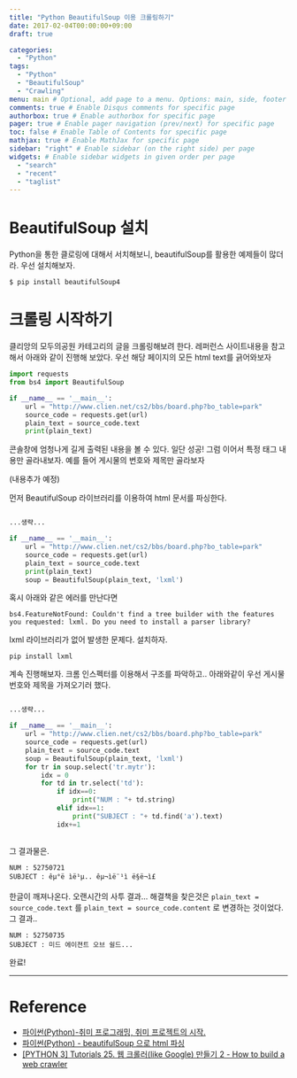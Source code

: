 ```yaml
---
title: "Python BeautifulSoup 이용 크롤링하기"
date: 2017-02-04T00:00:00+09:00
draft: true

categories:
  - "Python"
tags:
  - "Python"
  - "BeautifulSoup"
  - "Crawling"
menu: main # Optional, add page to a menu. Options: main, side, footer
comments: true # Enable Disqus comments for specific page
authorbox: true # Enable authorbox for specific page
pager: true # Enable pager navigation (prev/next) for specific page
toc: false # Enable Table of Contents for specific page
mathjax: true # Enable MathJax for specific page
sidebar: "right" # Enable sidebar (on the right side) per page
widgets: # Enable sidebar widgets in given order per page
  - "search"
  - "recent"
  - "taglist"
---
```


# BeautifulSoup 설치
Python을 통한 클로링에 대해서 서치해보니, beautifulSoup를 활용한 예제들이 많더라. 우선 설치해보자.

```
$ pip install beautifulSoup4
```

# 크롤링 시작하기
클리앙의 모두의공원 카테고리의 글을 크롤링해보려 한다.
레퍼런스 사이트내용을 참고해서 아래와 같이 진행해 보았다.
우선 해당 페이지의 모든 html text를 긁어와보자
```python
import requests
from bs4 import BeautifulSoup

if __name__ == '__main__':
    url = "http://www.clien.net/cs2/bbs/board.php?bo_table=park"
    source_code = requests.get(url)
    plain_text = source_code.text
    print(plain_text)
```

콘솔창에 엄청나게 길게 출력된 내용을 볼 수 있다. 일단 성공!
그럼 이어서 특정 태그 내용만 골라내보자.
예를 들어 게시물의 번호와 제목만 골라보자 

(내용추가 예정)

먼저 BeautifulSoup 라이브러리를 이용하여 html 문서를 파싱한다.
```python

...생략...

if __name__ == '__main__':
    url = "http://www.clien.net/cs2/bbs/board.php?bo_table=park"
    source_code = requests.get(url)
    plain_text = source_code.text
    print(plain_text)
    soup = BeautifulSoup(plain_text, 'lxml')
```

혹시 아래와 같은 에러를 만난다면

```
bs4.FeatureNotFound: Couldn't find a tree builder with the features you requested: lxml. Do you need to install a parser library?
```

lxml 라이브러리가 없어 발생한 문제다. 설치하자.

```
pip install lxml
```

계속 진행해보자.
크롬 인스펙터를 이용해서 구조를 파악하고.. 
아래와같이 우선 게시물번호와 제목을 가져오기러 했다.

```python

...생략...

if __name__ == '__main__':
    url = "http://www.clien.net/cs2/bbs/board.php?bo_table=park"
    source_code = requests.get(url)
    plain_text = source_code.text
    soup = BeautifulSoup(plain_text, 'lxml')
    for tr in soup.select('tr.mytr'):
        idx = 0
        for td in tr.select('td'):
            if idx==0:
                print("NUM : "+ td.string)
            elif idx==1:
                print("SUBJECT : "+ td.find('a').text)
            idx+=1
    

```

그 결과물은.

```
NUM : 52750721
SUBJECT : êµ°ë ìë¹µ.. êµ¬ìë¨¹ì ë§ë¬ì£ 
```

한글이 깨져나온다.
오랜시간의 사투 결과... 해결책을 찾은것은 `plain_text = source_code.text` 를 
`plain_text = source_code.content` 로 변경하는 것이었다.
그 결과..

```
NUM : 52750735
SUBJECT : 미드 에이젼트 오브 쉴드...
```

완료!

---

# Reference
- [파이썬(Python)-취미 프로그래밍, 취미 프로젝트의 시작.](http://hurderella.tistory.com/96)
- [파이썬(Python) - beautifulSoup 으로 html 파싱](http://hurderella.tistory.com/113)
- [[PYTHON 3] Tutorials 25. 웹 크롤러(like Google) 만들기 2 - How to build a web crawler](http://creativeworks.tistory.com/entry/PYTHON-3-Tutorials-25-%EC%9B%B9-%ED%81%AC%EB%A1%A4%EB%9F%AClike-Google-%EB%A7%8C%EB%93%A4%EA%B8%B0-2-How-to-build-a-web-crawler)
